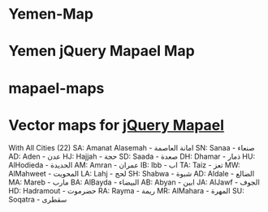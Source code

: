 # Yemen-Map
Yemen jQuery Mapael Map
===========
mapael-maps
===========
Vector maps for [jQuery Mapael](https://github.com/neveldo/jQuery-Mapael)
===========
With All Cities (22)
SA: Amanat Alasemah - امانة العاصمة
SN: Sanaa - صنعاء
AD: Aden - عدن
HJ: Hajjah - حجة
SD: Saada - صعدة
DH: Dhamar - ذمار
HU: AlHodieda - الحديدة
AM: Amran - عمران
IB: Ibb - اب
TA: Taiz - تعز
MW: AlMahweet - المحويت
LA: Lahj - لحج
SH: Shabwa - شبوة
AD: Aldale - الضالع
MA: Mareb - مارب
BA: AlBayda - البيضاء
AB: Abyan - ابين
JA: AlJawf - الجوف
HD: Hadramout - حضرموت
RA: Rayma - ريمة
MR: AlMahara - المهرة
SU: Soqatra - سقطرى
